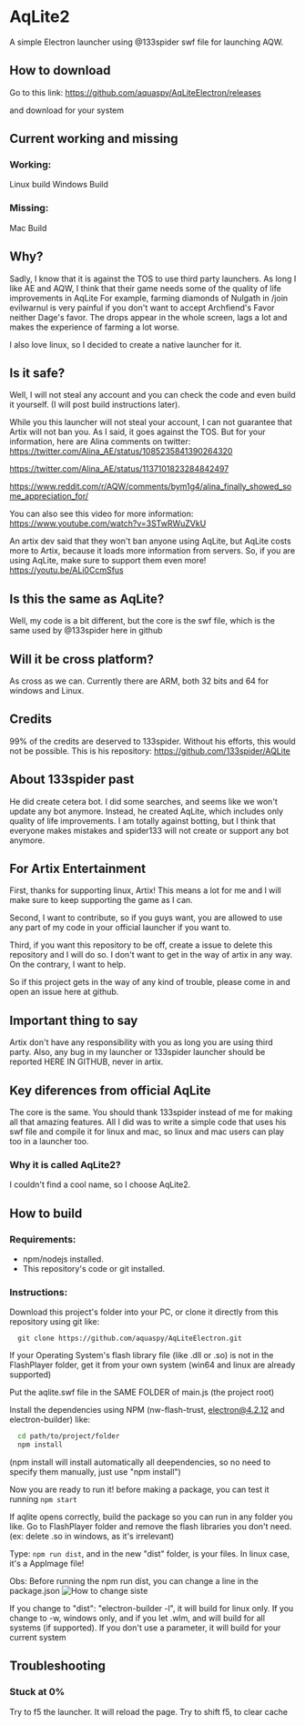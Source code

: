 # AqLite2
A simple Electron launcher using @133spider swf file for launching AQW.

## How to download

Go to this link: https://github.com/aquaspy/AqLiteElectron/releases

and download for your system

## Current working and missing

### Working:

Linux build
Windows Build

### Missing:
Mac Build


## Why?

Sadly, I know that it is against the TOS to use third party launchers. As long I like AE and AQW, I think that their game needs some of the quality of life improvements in AqLite
For example, farming diamonds of Nulgath in /join evilwarnul is very painful if you don't want to accept Archfiend's Favor neither Dage's favor. The drops appear in the whole screen, lags a lot and makes the experience of farming a lot worse.

I also love linux, so I decided to create a native launcher for it.

## Is it safe?

Well, I will not steal any account and you can check the code and even build it yourself. (I will post build instructions later).

While you this launcher will not steal your account, I can not guarantee that Artix will not ban you. As I said, it goes against the TOS. But for your information, here are Alina comments on twitter:
https://twitter.com/Alina_AE/status/1085235841390264320

https://twitter.com/Alina_AE/status/1137101823284842497

https://www.reddit.com/r/AQW/comments/bym1g4/alina_finally_showed_some_appreciation_for/

You can also see this video for more information: https://www.youtube.com/watch?v=3STwRWuZVkU

An artix dev said that they won't ban anyone using AqLite, but AqLite costs more to Artix, because it loads more information from servers. So, if you are using AqLite, make sure to support them even more!
https://youtu.be/ALi0CcmSfus



## Is this the same as AqLite?

Well, my code is a bit different, but the core is the swf file, which is the same used by @133spider here in github

## Will it be cross platform?

As cross as we can. Currently there are ARM, both 32 bits and 64 for windows and Linux.

## Credits
99% of the credits are deserved to 133spider. Without his efforts, this would not be possible.
This is his repository: https://github.com/133spider/AQLite


## About 133spider past

He did create cetera bot. I did some searches, and seems like we won't update any bot anymore. Instead, he created AqLite, which includes only quality of life improvements. I am totally against botting, but I think that everyone makes mistakes and spider133 will not create or support any bot anymore.
## For Artix Entertainment

First, thanks for supporting linux, Artix! This means a lot for me and I will make sure to keep supporting the game as I can.

Second, I want to contribute, so if you guys want, you are allowed to use any part of my code in your official launcher if  you want to.

Third, if you want this repository to be off, create a issue to delete this repository and I will do so. I don't want to get in the way of artix in any way. On the contrary, I want to help.

So if this project gets in the way of any kind of trouble, please come in and open an issue here at github.


## Important thing to say

Artix don't have any responsibility with you as long you are using third party. Also, any bug in my launcher or 133spider launcher should be reported HERE IN GITHUB, never in artix.


## Key diferences from official AqLite

The core is the same. You should thank 133spider instead of me for making all that amazing features. All I did was to write a simple code that uses his swf file and compile it for linux and mac, so linux and mac users can play too in a launcher too.

### Why it is called AqLite2?
I couldn't find a cool name, so I choose AqLite2.


## How to build

### Requirements:
 - npm/nodejs installed.
 - This repository's code or git installed.

### Instructions:

Download this project's folder into your PC, or clone it directly from this repository using git like:
```
  git clone https://github.com/aquaspy/AqLiteElectron.git
```

If your Operating System's flash library file (like .dll or .so) is not in the FlashPlayer folder,
get it from your own system (win64 and linux are already supported)

Put the aqlite.swf file in the SAME FOLDER of main.js (the project root)

Install the dependencies using NPM (nw-flash-trust, electron@4.2.12 and electron-builder) like:

```bash
  cd path/to/project/folder
  npm install
```
(npm install will install automatically all deependencies, so no need to specify them manually, just use "npm install")


Now you are ready to run it! before making a package, you can test it running `npm start`

If aqlite opens correctly, build the package so you can run in any folder you like.
Go to FlashPlayer folder and remove the flash libraries you don't need.
(ex: delete .so in windows, as it's irrelevant)

Type: `npm run dist`, and in the new "dist" folder, is your files. In linux case, it's a AppImage file!

Obs: Before running the npm run dist, you can change a line in the package.json
![How to change siste](https://i.imgur.com/fO13ynR.png)

If you change to "dist": "electron-builder -l", it will build for linux only. If you change to -w, windows only, and if you let .wlm, and will build for all systems (if supported). If you don't use a parameter, it will build for your current system


## Troubleshooting

### Stuck at 0%
Try to f5 the launcher. It will reload the page.
Try to shift f5, to clear cache
